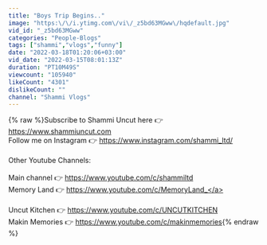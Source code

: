 ```yaml
---
title: "Boys Trip Begins.."
image: "https:\/\/i.ytimg.com\/vi\/_z5bd63MGww\/hqdefault.jpg"
vid_id: "_z5bd63MGww"
categories: "People-Blogs"
tags: ["shammi","vlogs","funny"]
date: "2022-03-18T01:20:06+03:00"
vid_date: "2022-03-15T08:01:13Z"
duration: "PT10M49S"
viewcount: "105940"
likeCount: "4301"
dislikeCount: ""
channel: "Shammi Vlogs"
---
```

{% raw %}Subscribe to Shammi Uncut here 👉 <a rel="nofollow" target="blank" href="https://www.shammiuncut.com">https://www.shammiuncut.com</a><br />Follow me on Instagram 👉 <a rel="nofollow" target="blank" href="https://www.instagram.com/shammi_ltd/">https://www.instagram.com/shammi_ltd/</a><br /><br />Other Youtube Channels:<br /><br />Main channel 👉 <a rel="nofollow" target="blank" href="https://www.youtube.com/c/shammiltd">https://www.youtube.com/c/shammiltd</a><br />Memory Land 👉 <a rel="nofollow" target="blank" href="https://www.youtube.com/c/MemoryLand_">https://www.youtube.com/c/MemoryLand_</a><br /><br />Uncut Kitchen 👉 <a rel="nofollow" target="blank" href="https://www.youtube.com/c/UNCUTKITCHEN">https://www.youtube.com/c/UNCUTKITCHEN</a><br />Makin Memories 👉 <a rel="nofollow" target="blank" href="https://www.youtube.com/c/makinmemories">https://www.youtube.com/c/makinmemories</a>{% endraw %}
